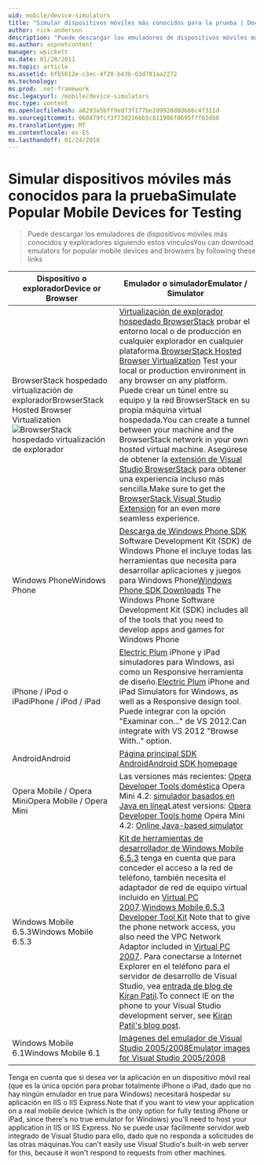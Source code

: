 ```yaml
---
uid: mobile/device-simulators
title: "Simular dispositivos móviles más conocidos para la prueba | Documentos de Microsoft"
author: rick-anderson
description: "Puede descargar los emuladores de dispositivos móviles más conocidos y exploradores siguiendo estos vínculos"
ms.author: aspnetcontent
manager: wpickett
ms.date: 01/28/2011
ms.topic: article
ms.assetid: bfb5612e-c3ec-4f28-b43b-63d781aa2272
ms.technology: 
ms.prod: .net-framework
msc.legacyurl: /mobile/device-simulators
msc.type: content
ms.openlocfilehash: a8293a5bff9ed73f177be2d9928d8d686c4f311d
ms.sourcegitcommit: 060879fcf3f73d2366b5c811986f8695fff65db8
ms.translationtype: MT
ms.contentlocale: es-ES
ms.lasthandoff: 01/24/2018
---
```

<a name="simulate-popular-mobile-devices-for-testing"></a><span data-ttu-id="e0dd3-103">Simular dispositivos móviles más conocidos para la prueba</span><span class="sxs-lookup"><span data-stu-id="e0dd3-103">Simulate Popular Mobile Devices for Testing</span></span>
====================
> <span data-ttu-id="e0dd3-104">Puede descargar los emuladores de dispositivos móviles más conocidos y exploradores siguiendo estos vínculos</span><span class="sxs-lookup"><span data-stu-id="e0dd3-104">You can download emulators for popular mobile devices and browsers by following these links</span></span>


| <span data-ttu-id="e0dd3-105">Dispositivo o explorador</span><span class="sxs-lookup"><span data-stu-id="e0dd3-105">Device or Browser</span></span> | <span data-ttu-id="e0dd3-106">Emulador o simulador</span><span class="sxs-lookup"><span data-stu-id="e0dd3-106">Emulator / Simulator</span></span> |
| --- | --- |
| <span data-ttu-id="e0dd3-107">BrowserStack hospedado virtualización de explorador</span><span class="sxs-lookup"><span data-stu-id="e0dd3-107">BrowserStack Hosted Browser Virtualization</span></span> ![BrowserStack hospedado virtualización de explorador](device-simulators/_static/image1.png) | <span data-ttu-id="e0dd3-109">[Virtualización de explorador hospedado BrowserStack](http://browserstack.com) probar el entorno local o de producción en cualquier explorador en cualquier plataforma.</span><span class="sxs-lookup"><span data-stu-id="e0dd3-109">[BrowserStack Hosted Browser Virtualization](http://browserstack.com) Test your local or production environment in any browser on any platform.</span></span> <span data-ttu-id="e0dd3-110">Puede crear un túnel entre su equipo y la red BrowserStack en su propia máquina virtual hospedada.</span><span class="sxs-lookup"><span data-stu-id="e0dd3-110">You can create a tunnel between your machine and the BrowserStack network in your own hosted virtual machine.</span></span> <span data-ttu-id="e0dd3-111">Asegúrese de obtener la [extensión de Visual Studio BrowserStack](https://visualstudiogallery.msdn.microsoft.com/2dfa32b1-3c47-439d-b1c5-9e28be18b81c) para obtener una experiencia incluso más sencilla.</span><span class="sxs-lookup"><span data-stu-id="e0dd3-111">Make sure to get the [BrowserStack Visual Studio Extension](https://visualstudiogallery.msdn.microsoft.com/2dfa32b1-3c47-439d-b1c5-9e28be18b81c) for an even more seamless experience.</span></span> |
| <span data-ttu-id="e0dd3-112">Windows Phone</span><span class="sxs-lookup"><span data-stu-id="e0dd3-112">Windows Phone</span></span> | <span data-ttu-id="e0dd3-113">[Descarga de Windows Phone SDK](https://dev.windowsphone.com/downloadsdk) Software Development Kit (SDK) de Windows Phone el incluye todas las herramientas que necesita para desarrollar aplicaciones y juegos para Windows Phone</span><span class="sxs-lookup"><span data-stu-id="e0dd3-113">[Windows Phone SDK Downloads](https://dev.windowsphone.com/downloadsdk) The Windows Phone Software Development Kit (SDK) includes all of the tools that you need to develop apps and games for Windows Phone</span></span> |
| <span data-ttu-id="e0dd3-114">iPhone / iPod o iPad</span><span class="sxs-lookup"><span data-stu-id="e0dd3-114">iPhone / iPod / iPad</span></span> | <span data-ttu-id="e0dd3-115">[Electric Plum](http://www.electricplum.com/studio.aspx) iPhone y iPad simuladores para Windows, así como un Responsive herramienta de diseño.</span><span class="sxs-lookup"><span data-stu-id="e0dd3-115">[Electric Plum](http://www.electricplum.com/studio.aspx) iPhone and iPad Simulators for Windows, as well as a Responsive design tool.</span></span> <span data-ttu-id="e0dd3-116">Puede integrar con la opción "Examinar con..." de VS 2012.</span><span class="sxs-lookup"><span data-stu-id="e0dd3-116">Can integrate with VS 2012 "Browse With.." option.</span></span> |
| <span data-ttu-id="e0dd3-117">Android</span><span class="sxs-lookup"><span data-stu-id="e0dd3-117">Android</span></span> | [<span data-ttu-id="e0dd3-118">Página principal SDK Android</span><span class="sxs-lookup"><span data-stu-id="e0dd3-118">Android SDK homepage</span></span>](https://developer.android.com/sdk) |
| <span data-ttu-id="e0dd3-119">Opera Mobile / Opera Mini</span><span class="sxs-lookup"><span data-stu-id="e0dd3-119">Opera Mobile / Opera Mini</span></span> | <span data-ttu-id="e0dd3-120">Las versiones más recientes: [Opera Developer Tools doméstica](http://www.opera.com/developer/tools/) Opera Mini 4.2: [simulador basados en Java en línea](http://www.opera.com/mobile/demo/?ver=4)</span><span class="sxs-lookup"><span data-stu-id="e0dd3-120">Latest versions: [Opera Developer Tools home](http://www.opera.com/developer/tools/) Opera Mini 4.2: [Online Java-based simulator](http://www.opera.com/mobile/demo/?ver=4)</span></span> |
| <span data-ttu-id="e0dd3-121">Windows Mobile 6.5.3</span><span class="sxs-lookup"><span data-stu-id="e0dd3-121">Windows Mobile 6.5.3</span></span> | <span data-ttu-id="e0dd3-122">[Kit de herramientas de desarrollador de Windows Mobile 6.5.3](https://www.microsoft.com/downloads/en/details.aspx?FamilyID=c0213f68-2e01-4e5c-a8b2-35e081dcf1ca&amp;displaylang=en) tenga en cuenta que para conceder el acceso a la red de teléfono, también necesita el adaptador de red de equipo virtual incluido en [Virtual PC 2007](https://www.microsoft.com/downloads/en/details.aspx?FamilyID=04d26402-3199-48a3-afa2-2dc0b40a73b6&amp;DisplayLang=en).</span><span class="sxs-lookup"><span data-stu-id="e0dd3-122">[Windows Mobile 6.5.3 Developer Tool Kit](https://www.microsoft.com/downloads/en/details.aspx?FamilyID=c0213f68-2e01-4e5c-a8b2-35e081dcf1ca&amp;displaylang=en) Note that to give the phone network access, you also need the VPC Network Adaptor included in [Virtual PC 2007](https://www.microsoft.com/downloads/en/details.aspx?FamilyID=04d26402-3199-48a3-afa2-2dc0b40a73b6&amp;DisplayLang=en).</span></span> <span data-ttu-id="e0dd3-123">Para conectarse a Internet Explorer en el teléfono para el servidor de desarrollo de Visual Studio, vea [entrada de blog de Kiran Patil](http://kiranpatils.wordpress.com/2009/11/19/access-internetlocal-website-from-your-windows-mobile-device-emulators/).</span><span class="sxs-lookup"><span data-stu-id="e0dd3-123">To connect IE on the phone to your Visual Studio development server, see [Kiran Patil's blog post](http://kiranpatils.wordpress.com/2009/11/19/access-internetlocal-website-from-your-windows-mobile-device-emulators/).</span></span> |
| <span data-ttu-id="e0dd3-124">Windows Mobile 6.1</span><span class="sxs-lookup"><span data-stu-id="e0dd3-124">Windows Mobile 6.1</span></span> | [<span data-ttu-id="e0dd3-125">Imágenes del emulador de Visual Studio 2005/2008</span><span class="sxs-lookup"><span data-stu-id="e0dd3-125">Emulator images for Visual Studio 2005/2008</span></span>](https://www.microsoft.com/downloads/en/details.aspx?FamilyID=3d6f581e-c093-4b15-ab0c-a2ce5bffdb47) |

<span data-ttu-id="e0dd3-126">Tenga en cuenta que si desea ver la aplicación en un dispositivo móvil real (que es la única opción para probar totalmente iPhone o iPad, dado que no hay ningún emulador en true para Windows) necesitará hospedar su aplicación en IIS o IIS Express.</span><span class="sxs-lookup"><span data-stu-id="e0dd3-126">Note that if you want to view your application on a real mobile device (which is the only option for fully testing iPhone or iPad, since there's no true emulator for Windows) you'll need to host your application in IIS or IIS Express.</span></span> <span data-ttu-id="e0dd3-127">No se puede usar fácilmente servidor web integrado de Visual Studio para ello, dado que no responda a solicitudes de las otras máquinas.</span><span class="sxs-lookup"><span data-stu-id="e0dd3-127">You can't easily use Visual Studio's built-in web server for this, because it won't respond to requests from other machines.</span></span>
